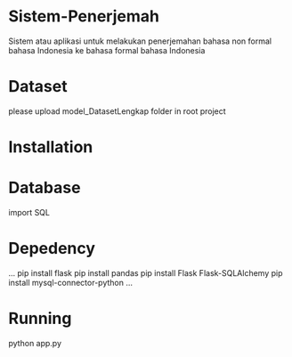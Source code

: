 # Sistem-Penerjemah
Sistem atau aplikasi untuk melakukan penerjemahan bahasa non formal bahasa Indonesia ke bahasa formal bahasa Indonesia

# Dataset
please upload model_DatasetLengkap folder in root project

# Installation
# Database
import SQL
# Depedency
...
pip install flask
pip install pandas
pip install Flask Flask-SQLAlchemy
pip install mysql-connector-python
...
# Running 
python app.py


